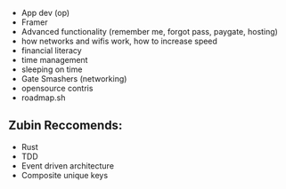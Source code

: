 - App dev (op)
- Framer
- Advanced functionality (remember me, forgot pass, paygate, hosting)
- how networks and wifis work, how to increase speed
- financial literacy
- time management
- sleeping on time
- Gate Smashers (networking)
- opensource contris
- roadmap.sh

## Zubin Reccomends:
- Rust
- TDD
- Event driven architecture
- Composite unique keys
